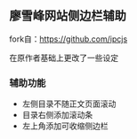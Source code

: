 ## 廖雪峰网站侧边栏辅助

fork自：https://github.com/ipcjs 

在原作者基础上更改了一些设定

### 辅助功能
- 左侧目录不随正文页面滚动
- 目录右侧添加滚动条
- 左上角添加可收缩侧边栏
